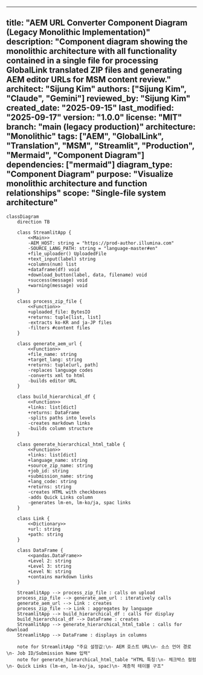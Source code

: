 
---
title: "AEM URL Converter Component Diagram (Legacy Monolithic Implementation)"
description: "Component diagram showing the monolithic architecture with all functionality contained in a single file for processing GlobalLink translated ZIP files and generating AEM editor URLs for MSM content review."
architect: "Sijung Kim"
authors: ["Sijung Kim", "Claude", "Gemini"]
reviewed_by: "Sijung Kim"
created_date: "2025-09-15"
last_modified: "2025-09-17"
version: "1.0.0"
license: "MIT"
branch: "main (legacy production)"
architecture: "Monolithic"
tags: ["AEM", "GlobalLink", "Translation", "MSM", "Streamlit", "Production", "Mermaid", "Component Diagram"]
dependencies: ["mermaid"]
diagram_type: "Component Diagram"
purpose: "Visualize monolithic architecture and function relationships"
scope: "Single-file system architecture"
---

``` mermaid
classDiagram
    direction TB
    
    class StreamlitApp {
        <<Main>>
        -AEM_HOST: string = "https://prod-author.illumina.com"
        -SOURCE_LANG_PATH: string = "language-master#en"
        +file_uploader() UploadedFile
        +text_input(label) string
        +columns(num) list
        +dataframe(df) void
        +download_button(label, data, filename) void
        +success(message) void
        +warning(message) void
    }
    
    class process_zip_file {
        <<Function>>
        +uploaded_file: BytesIO
        +returns: tuple[list, list]
        -extracts ko-KR and ja-JP files
        -filters #content files
    }
    
    class generate_aem_url {
        <<Function>>
        +file_name: string
        +target_lang: string  
        +returns: tuple[url, path]
        -replaces language codes
        -converts xml to html
        -builds editor URL
    }
    
    class build_hierarchical_df {
        <<Function>>
        +links: list[dict]
        +returns: DataFrame
        -splits paths into levels
        -creates markdown links
        -builds column structure
    }
    
    class generate_hierarchical_html_table {
        <<Function>>
        +links: list[dict]
        +language_name: string
        +source_zip_name: string
        +job_id: string
        +submission_name: string
        +lang_code: string
        +returns: string
        -creates HTML with checkboxes
        -adds Quick Links column
        -generates lm-en, lm-ko/ja, spac links
    }
    
    class Link {
        <<Dictionary>>
        +url: string
        +path: string
    }
    
    class DataFrame {
        <<pandas.DataFrame>>
        +Level 2: string
        +Level 3: string
        +Level N: string
        +contains markdown links
    }
    
    StreamlitApp --> process_zip_file : calls on upload
    process_zip_file --> generate_aem_url : iteratively calls
    generate_aem_url --> Link : creates
    process_zip_file --> Link : aggregates by language
    StreamlitApp --> build_hierarchical_df : calls for display
    build_hierarchical_df --> DataFrame : creates
    StreamlitApp --> generate_hierarchical_html_table : calls for download
    StreamlitApp --> DataFrame : displays in columns
    
    note for StreamlitApp "주요 설정값:\n- AEM 호스트 URL\n- 소스 언어 경로\n- Job ID/Submission Name 입력"
    note for generate_hierarchical_html_table "HTML 특징:\n- 체크박스 컬럼\n- Quick Links (lm-en, lm-ko/ja, spac)\n- 계층적 테이블 구조"
```